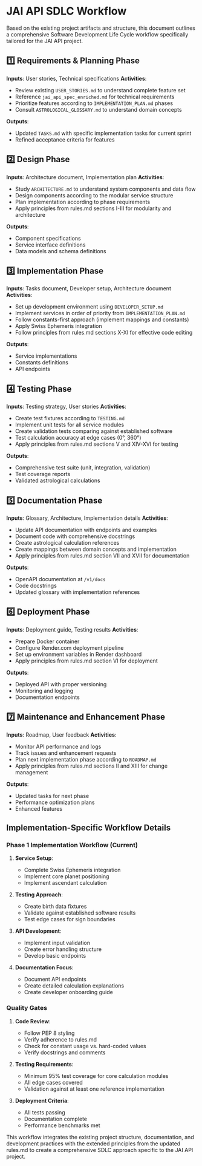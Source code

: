 # JAI API SDLC Workflow

Based on the existing project artifacts and structure, this document outlines a comprehensive Software Development Life Cycle workflow specifically tailored for the JAI API project.

## 1️⃣ Requirements & Planning Phase

**Inputs**: User stories, Technical specifications
**Activities**:
- Review existing `USER_STORIES.md` to understand complete feature set
- Reference `jai_api_spec_enriched.md` for technical requirements
- Prioritize features according to `IMPLEMENTATION_PLAN.md` phases
- Consult `ASTROLOGICAL_GLOSSARY.md` to understand domain concepts

**Outputs**:
- Updated `TASKS.md` with specific implementation tasks for current sprint
- Refined acceptance criteria for features

## 2️⃣ Design Phase

**Inputs**: Architecture document, Implementation plan
**Activities**:
- Study `ARCHITECTURE.md` to understand system components and data flow
- Design components according to the modular service structure
- Plan implementation according to phase requirements
- Apply principles from rules.md sections I-III for modularity and architecture

**Outputs**:
- Component specifications
- Service interface definitions
- Data models and schema definitions

## 3️⃣ Implementation Phase

**Inputs**: Tasks document, Developer setup, Architecture document
**Activities**:
- Set up development environment using `DEVELOPER_SETUP.md`
- Implement services in order of priority from `IMPLEMENTATION_PLAN.md`
- Follow constants-first approach (implement mappings and constants)
- Apply Swiss Ephemeris integration
- Follow principles from rules.md sections X-XI for effective code editing

**Outputs**:
- Service implementations
- Constants definitions
- API endpoints

## 4️⃣ Testing Phase

**Inputs**: Testing strategy, User stories
**Activities**:
- Create test fixtures according to `TESTING.md`
- Implement unit tests for all service modules
- Create validation tests comparing against established software
- Test calculation accuracy at edge cases (0°, 360°)
- Apply principles from rules.md sections V and XIV-XVI for testing

**Outputs**:
- Comprehensive test suite (unit, integration, validation)
- Test coverage reports
- Validated astrological calculations

## 5️⃣ Documentation Phase

**Inputs**: Glossary, Architecture, Implementation details
**Activities**:
- Update API documentation with endpoints and examples
- Document code with comprehensive docstrings
- Create astrological calculation references
- Create mappings between domain concepts and implementation
- Apply principles from rules.md section VII and XVII for documentation

**Outputs**:
- OpenAPI documentation at `/v1/docs`
- Code docstrings
- Updated glossary with implementation references

## 6️⃣ Deployment Phase

**Inputs**: Deployment guide, Testing results
**Activities**:
- Prepare Docker container
- Configure Render.com deployment pipeline
- Set up environment variables in Render dashboard
- Apply principles from rules.md section VI for deployment

**Outputs**:
- Deployed API with proper versioning
- Monitoring and logging
- Documentation endpoints

## 7️⃣ Maintenance and Enhancement Phase

**Inputs**: Roadmap, User feedback
**Activities**:
- Monitor API performance and logs
- Track issues and enhancement requests
- Plan next implementation phase according to `ROADMAP.md`
- Apply principles from rules.md sections II and XIII for change management

**Outputs**:
- Updated tasks for next phase
- Performance optimization plans
- Enhanced features

## Implementation-Specific Workflow Details

### Phase 1 Implementation Workflow (Current)

1. **Service Setup**:
   - Complete Swiss Ephemeris integration
   - Implement core planet positioning
   - Implement ascendant calculation

2. **Testing Approach**:
   - Create birth data fixtures
   - Validate against established software results
   - Test edge cases for sign boundaries

3. **API Development**:
   - Implement input validation
   - Create error handling structure
   - Develop basic endpoints

4. **Documentation Focus**:
   - Document API endpoints
   - Create detailed calculation explanations
   - Create developer onboarding guide

### Quality Gates

1. **Code Review**:
   - Follow PEP 8 styling
   - Verify adherence to rules.md
   - Check for constant usage vs. hard-coded values
   - Verify docstrings and comments

2. **Testing Requirements**:
   - Minimum 95% test coverage for core calculation modules
   - All edge cases covered
   - Validation against at least one reference implementation

3. **Deployment Criteria**:
   - All tests passing
   - Documentation complete
   - Performance benchmarks met

This workflow integrates the existing project structure, documentation, and development practices with the extended principles from the updated rules.md to create a comprehensive SDLC approach specific to the JAI API project. 